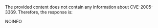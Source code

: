 The provided content does not contain any information about CVE-2005-3369. Therefore, the response is:

NOINFO